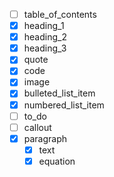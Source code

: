 - [ ] table_of_contents
- [x] heading_1
- [x] heading_2
- [x] heading_3
- [x] quote
- [x] code
- [x] image
- [x] bulleted_list_item
- [x] numbered_list_item
- [ ] to_do
- [ ] callout
- [x] paragraph
  - [x] text
  - [x] equation

